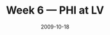 ---
layout: game
title: Week 6 — PHI at LV
season: 2009
game_id: 2009_06_PHI_OAK
week: 6
date: 2009-10-18
home_team: LV
away_team: PHI
final_home: 
final_away: 
pbp_url: /assets/data/pbp/2009/2009_06_PHI_OAK.csv.gz
---